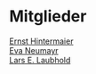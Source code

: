 # Mitglieder

[Ernst Hintermaier](/organization/hintermaier.html)  
[Eva Neumayr](/organization/neumayr.html)  
[Lars E. Laubhold](/organization/laubhold.html)  
 
